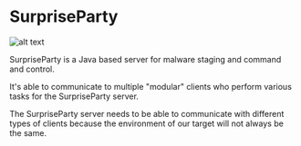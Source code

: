 

# SurpriseParty

![alt text](http://i.imgur.com/Krg9uLm.gif)

SurpriseParty is a Java based server for malware staging and command and control.

It's able to communicate to multiple "modular" clients who perform various tasks for the SurpriseParty server.

The SurpriseParty server needs to be able to communicate with different types of clients because the environment of our target will not always be the same.
